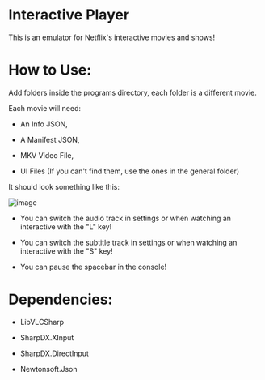 # Interactive Player
This is an emulator for Netflix's interactive movies and shows!

# How to Use:

Add folders inside the programs directory, each folder is a different movie.

Each movie will need:

* An Info JSON,

* A Manifest JSON,

* MKV Video File,

* UI Files (If you can't find them, use the ones in the general folder)

It should look something like this:

![image](https://github.com/user-attachments/assets/660da037-9a18-4781-84c3-a4745a1afbe1)

* You can switch the audio track in settings or when watching an interactive with the "L" key!

* You can switch the subtitle track in settings or when watching an interactive with the "S" key!

* You can pause the spacebar in the console!

# Dependencies:

* LibVLCSharp

* SharpDX.XInput

* SharpDX.DirectInput

* Newtonsoft.Json
